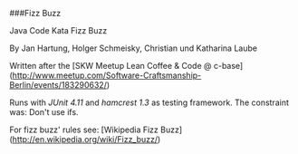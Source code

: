 ###Fizz Buzz

Java Code Kata Fizz Buzz

By Jan Hartung, Holger Schmeisky, Christian und Katharina Laube

Written after the [SKW Meetup Lean Coffee & Code @ c-base] 
(http://www.meetup.com/Software-Craftsmanship-Berlin/events/183290632/)

Runs with *JUnit 4.11* and *hamcrest 1.3* as testing framework. The constraint was: Don't use ifs.

For fizz buzz' rules see: [Wikipedia Fizz Buzz] (http://en.wikipedia.org/wiki/Fizz_buzz/)
